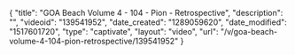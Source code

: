 {
    "title": "GOA Beach Volume 4 - 104 - Pion - Retrospective",
    "description": "",
    "videoid": "139541952",
    "date_created": "1289059620",
    "date_modified": "1517601720",
    "type": "captivate",
    "layout": "video",
    "url": "\/v\/goa-beach-volume-4-104-pion-retrospective\/139541952"
}